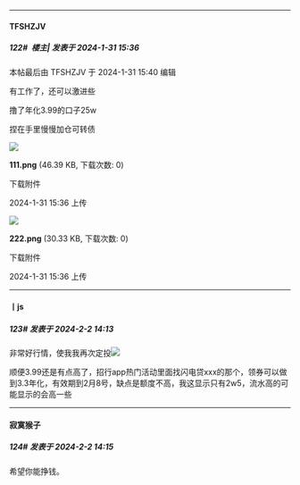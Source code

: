 
*****

####  TFSHZJV  
##### 122#         楼主| 发表于 2024-1-31 15:36

 本帖最后由 TFSHZJV 于 2024-1-31 15:40 编辑 

有工作了，还可以激进些

撸了年化3.99的口子25w

捏在手里慢慢加仓可转债

<img src="https://img.saraba1st.com/forum/202401/31/153605pz9le0eh5q3z8qzh.png" referrerpolicy="no-referrer">

<strong>111.png</strong> (46.39 KB, 下载次数: 0)

下载附件

2024-1-31 15:36 上传

<img src="https://img.saraba1st.com/forum/202401/31/153607ia3uwujwwujjevv7.png" referrerpolicy="no-referrer">

<strong>222.png</strong> (30.33 KB, 下载次数: 0)

下载附件

2024-1-31 15:36 上传


*****

####  丨js  
##### 123#       发表于 2024-2-2 14:13

非常好行情，使我我再次定投<img src="https://static.saraba1st.com/image/smiley/face2017/037.png" referrerpolicy="no-referrer">

顺便3.99还是有点高了，招行app热门活动里面找闪电贷xxx的那个，领券可以做到3.3年化，有效期到2月8号，缺点是额度不高，我这显示只有2w5，流水高的可能显示的会高一些


*****

####  寂寞猴子  
##### 124#       发表于 2024-2-2 14:15

希望你能挣钱。


